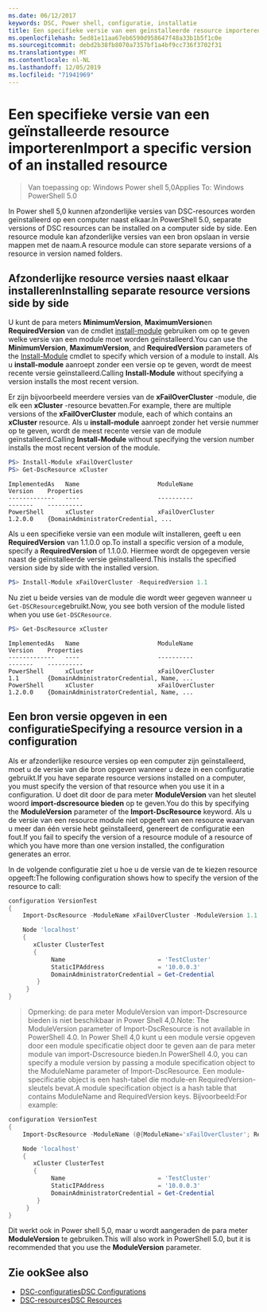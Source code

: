 ```yaml
---
ms.date: 06/12/2017
keywords: DSC, Power shell, configuratie, installatie
title: Een specifieke versie van een geïnstalleerde resource importeren
ms.openlocfilehash: 5ed81e11aa67eb6590d958647f48a33b1b5f1c0e
ms.sourcegitcommit: debd2b38fb8070a7357bf1a4bf9cc736f3702f31
ms.translationtype: MT
ms.contentlocale: nl-NL
ms.lasthandoff: 12/05/2019
ms.locfileid: "71941969"
---
```

# <a name="import-a-specific-version-of-an-installed-resource"></a><span data-ttu-id="11c48-103">Een specifieke versie van een geïnstalleerde resource importeren</span><span class="sxs-lookup"><span data-stu-id="11c48-103">Import a specific version of an installed resource</span></span>

> <span data-ttu-id="11c48-104">Van toepassing op: Windows Power shell 5,0</span><span class="sxs-lookup"><span data-stu-id="11c48-104">Applies To: Windows PowerShell 5.0</span></span>

<span data-ttu-id="11c48-105">In Power shell 5,0 kunnen afzonderlijke versies van DSC-resources worden geïnstalleerd op een computer naast elkaar.</span><span class="sxs-lookup"><span data-stu-id="11c48-105">In PowerShell 5.0, separate versions of DSC resources can be installed on a computer side by side.</span></span> <span data-ttu-id="11c48-106">Een resource module kan afzonderlijke versies van een bron opslaan in versie mappen met de naam.</span><span class="sxs-lookup"><span data-stu-id="11c48-106">A resource module can store separate versions of a resource in version named folders.</span></span>

## <a name="installing-separate-resource-versions-side-by-side"></a><span data-ttu-id="11c48-107">Afzonderlijke resource versies naast elkaar installeren</span><span class="sxs-lookup"><span data-stu-id="11c48-107">Installing separate resource versions side by side</span></span>

<span data-ttu-id="11c48-108">U kunt de para meters **MinimumVersion**, **MaximumVersion**en **RequiredVersion** van de cmdlet [install-module](/powershell/module/PowershellGet/Install-Module) gebruiken om op te geven welke versie van een module moet worden geïnstalleerd.</span><span class="sxs-lookup"><span data-stu-id="11c48-108">You can use the **MinimumVersion**, **MaximumVersion**, and **RequiredVersion** parameters of the [Install-Module](/powershell/module/PowershellGet/Install-Module) cmdlet to specify which version of a module to install.</span></span> <span data-ttu-id="11c48-109">Als u **install-module** aanroept zonder een versie op te geven, wordt de meest recente versie geïnstalleerd.</span><span class="sxs-lookup"><span data-stu-id="11c48-109">Calling **Install-Module** without specifying a version installs the most recent version.</span></span>

<span data-ttu-id="11c48-110">Er zijn bijvoorbeeld meerdere versies van de **xFailOverCluster** -module, die elk een **xCluster** -resource bevatten.</span><span class="sxs-lookup"><span data-stu-id="11c48-110">For example, there are multiple versions of the **xFailOverCluster** module, each of which contains an **xCluster** resource.</span></span> <span data-ttu-id="11c48-111">Als u **install-module** aanroept zonder het versie nummer op te geven, wordt de meest recente versie van de module geïnstalleerd.</span><span class="sxs-lookup"><span data-stu-id="11c48-111">Calling **Install-Module** without specifying the version number installs the most recent version of the module.</span></span>

```powershell
PS> Install-Module xFailOverCluster
PS> Get-DscResource xCluster
```

```output
ImplementedAs   Name                      ModuleName                     Version    Properties
-------------   ----                      ----------                     -------    ----------
PowerShell      xCluster                  xFailOverCluster               1.2.0.0    {DomainAdministratorCredential, ...
```

<span data-ttu-id="11c48-112">Als u een specifieke versie van een module wilt installeren, geeft u een **RequiredVersion** van 1.1.0.0 op.</span><span class="sxs-lookup"><span data-stu-id="11c48-112">To install a specific version of a module, specify a **RequiredVersion** of 1.1.0.0.</span></span> <span data-ttu-id="11c48-113">Hiermee wordt de opgegeven versie naast de geïnstalleerde versie geïnstalleerd.</span><span class="sxs-lookup"><span data-stu-id="11c48-113">This installs the specified version side by side with the installed version.</span></span>

```powershell
PS> Install-Module xFailOverCluster -RequiredVersion 1.1
```

<span data-ttu-id="11c48-114">Nu ziet u beide versies van de module die wordt weer gegeven wanneer u `Get-DSCResource`gebruikt.</span><span class="sxs-lookup"><span data-stu-id="11c48-114">Now, you see both version of the module listed when you use `Get-DSCResource`.</span></span>

```powershell
PS> Get-DscResource xCluster
```

```output
ImplementedAs   Name                      ModuleName                     Version    Properties
-------------   ----                      ----------                     -------    ----------
PowerShell      xCluster                  xFailOverCluster               1.1        {DomainAdministratorCredential, Name, ...
PowerShell      xCluster                  xFailOverCluster               1.2.0.0    {DomainAdministratorCredential, Name, ...
```

## <a name="specifying-a-resource-version-in-a-configuration"></a><span data-ttu-id="11c48-115">Een bron versie opgeven in een configuratie</span><span class="sxs-lookup"><span data-stu-id="11c48-115">Specifying a resource version in a configuration</span></span>

<span data-ttu-id="11c48-116">Als er afzonderlijke resource versies op een computer zijn geïnstalleerd, moet u de versie van die bron opgeven wanneer u deze in een configuratie gebruikt.</span><span class="sxs-lookup"><span data-stu-id="11c48-116">If you have separate resource versions installed on a computer, you must specify the version of that resource when you use it in a configuration.</span></span> <span data-ttu-id="11c48-117">U doet dit door de para meter **ModuleVersion** van het sleutel woord **import-dscresource bieden** op te geven.</span><span class="sxs-lookup"><span data-stu-id="11c48-117">You do this by specifying the **ModuleVersion** parameter of the **Import-DscResource** keyword.</span></span> <span data-ttu-id="11c48-118">Als u de versie van een resource module niet opgeeft van een resource waarvan u meer dan één versie hebt geïnstalleerd, genereert de configuratie een fout.</span><span class="sxs-lookup"><span data-stu-id="11c48-118">If you fail to specify the version of a resource module of a resource of which you have more than one version installed, the configuration generates an error.</span></span>

<span data-ttu-id="11c48-119">In de volgende configuratie ziet u hoe u de versie van de te kiezen resource opgeeft:</span><span class="sxs-lookup"><span data-stu-id="11c48-119">The following configuration shows how to specify the version of the resource to call:</span></span>

```powershell
configuration VersionTest
{
    Import-DscResource -ModuleName xFailOverCluster -ModuleVersion 1.1

    Node 'localhost'
    {
       xCluster ClusterTest
       {
            Name                          = 'TestCluster'
            StaticIPAddress               = '10.0.0.3'
            DomainAdministratorCredential = Get-Credential
        }
     }
}
```

><span data-ttu-id="11c48-120">Opmerking: de para meter ModuleVersion van import-Dscresource bieden is niet beschikbaar in Power Shell 4,0.</span><span class="sxs-lookup"><span data-stu-id="11c48-120">Note: The ModuleVersion parameter of Import-DscResource is not available in PowerShell 4.0.</span></span> <span data-ttu-id="11c48-121">In Power Shell 4,0 kunt u een module versie opgeven door een module specificatie object door te geven aan de para meter module van import-Dscresource bieden.</span><span class="sxs-lookup"><span data-stu-id="11c48-121">In PowerShell 4.0, you can specify a module version by passing a module specification object to the ModuleName parameter of Import-DscResource.</span></span> <span data-ttu-id="11c48-122">Een module-specificatie object is een hash-tabel die module-en RequiredVersion-sleutels bevat.</span><span class="sxs-lookup"><span data-stu-id="11c48-122">A module specification object is a hash table that contains ModuleName and RequiredVersion  keys.</span></span> <span data-ttu-id="11c48-123">Bijvoorbeeld:</span><span class="sxs-lookup"><span data-stu-id="11c48-123">For example:</span></span>

```powershell
configuration VersionTest
{
    Import-DscResource -ModuleName (@{ModuleName='xFailOverCluster'; RequiredVersion='1.1'} )

    Node 'localhost'
    {
       xCluster ClusterTest
       {
            Name                          = 'TestCluster'
            StaticIPAddress               = '10.0.0.3'
            DomainAdministratorCredential = Get-Credential
        }
     }
}
```

<span data-ttu-id="11c48-124">Dit werkt ook in Power shell 5,0, maar u wordt aangeraden de para meter **ModuleVersion** te gebruiken.</span><span class="sxs-lookup"><span data-stu-id="11c48-124">This will also work in PowerShell 5.0, but it is recommended that you use the **ModuleVersion** parameter.</span></span>

## <a name="see-also"></a><span data-ttu-id="11c48-125">Zie ook</span><span class="sxs-lookup"><span data-stu-id="11c48-125">See also</span></span>

- [<span data-ttu-id="11c48-126">DSC-configuraties</span><span class="sxs-lookup"><span data-stu-id="11c48-126">DSC Configurations</span></span>](configurations.md)
- [<span data-ttu-id="11c48-127">DSC-resources</span><span class="sxs-lookup"><span data-stu-id="11c48-127">DSC Resources</span></span>](../resources/resources.md)
